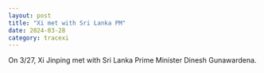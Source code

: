```yaml
---
layout: post
title: "Xi met with Sri Lanka PM"
date: 2024-03-28
category: tracexi
---
```


On 3/27, Xi Jinping met with Sri Lanka Prime Minister Dinesh Gunawardena.